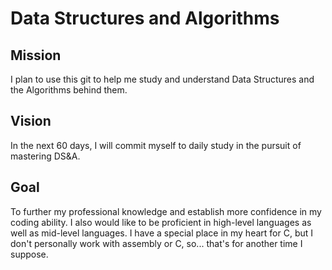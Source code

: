 # Data Structures and Algorithms

## Mission
I plan to use this git to help me study and understand Data Structures and the Algorithms behind them.

## Vision
In the next 60 days, I will commit myself to daily study in the pursuit of mastering DS&A.

## Goal
To further my professional knowledge and establish more confidence in my coding ability.
I also would like to be proficient in high-level languages as well as mid-level languages.
I have a special place in my heart for C, but I don't personally work with assembly or C, so... that's for another time I suppose.
